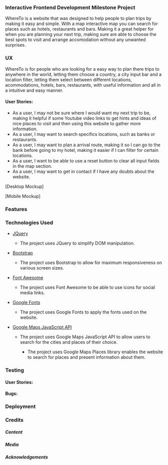 ### Interactive Frontend Development Milestone Project  

WhereTo is a website that was designed to help people to plan trips by making it easy and simple. With a map interactive map you can search for places such as hotels, restaurants and bars. Making it a great helper for when you are planning your next trip, making sure are able to choose the best spots to visit and arrange accomodation without any unwanted surprises.


### UX

WhereTo is for people who are looking for a easy way to plan there trips to anywhere in the world, letting them choose a country, a city input bar and a location filter, letting them select between different locations, acommodations, hotels, bars, restaurants, with useful information and all in a intuitive and easy manner.

#### User Stories:

* As a user, I may not be sure where I would want my next trip to be, making it helpful if some Youtube video links to get hints and ideas of nice places to visit and then using this website to gather more information. 
* As a user, I may want to search specifics locations, such as banks or restaurants.
* As a user, I may want to plan a arrival route, making it so I can go to the bank before going to my hotel, making it easier if I can filter for certain locations.
* As a user, I want to be able to use a reset button to clear all input fields in the map section.
* As a user, I may want to get in contact if I have any doubts about the website.

  

[Desktop Mockup]

[Mobile Mockup]


### Features




### Technologies Used

* [JQuery](https://jquery.com "JQuery Homepage")

  * The project uses JQuery to simplify DOM manipulation.    


* [Bootstrap](https://getbootstrap.com/ "Bootstrap Homepage")  

  * The project uses Bootstrap to allow for maximum responsiveness on various screen sizes.   


* [Font Awesome](https://fontawesome.com "Font Awesome Homepage")  

   * The project uses Font Awesome to be able to use icons for social media links.


* [Google Fonts ](https://fonts.google.com "Google Fonts Homepage")

  * The project uses Google Fonts to apply the fonts used on the website. 

* [Google Maps JavaScript API ](https://developers.google.com/maps/documentation/javascript/tutorial "Google Maps API")

  * The project uses Google Maps JavaScript API to allow users to search for the cities and places of their choice.
    
    * The project uses Google Maps Places library enables the website to search for places and present information about them.


### Testing



#### User Stories:




#### Bugs:


### Deployment



### Credits

##### Content

##### Media

##### Acknowledgements

